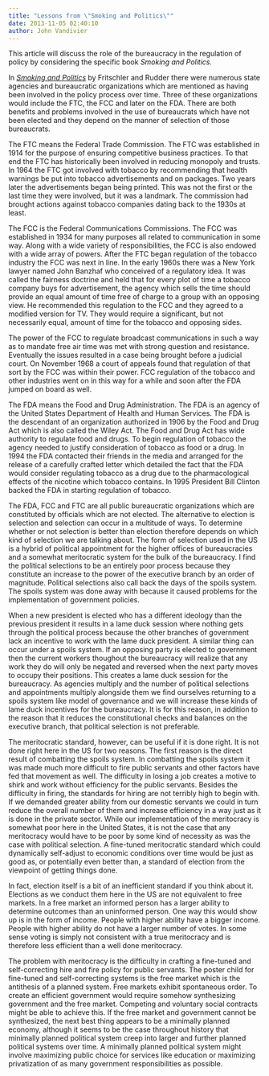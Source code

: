 ```yaml
---
title: "Lessons from \"Smoking and Politics\""
date: 2013-11-05 02:40:10
author: John Vandivier
---
```




<p align=\"LEFT\">This article will discuss the role of the bureaucracy in the regulation of policy by considering the specific book <em>Smoking and Politics.</em></p>
<p align=\"LEFT\">In <i><a href=\"http://www.amazon.com/Smoking-Politics-Bureaucracy-Centered-Policymaking/dp/0131791044\">Smoking and Politics</a></i> by Fritschler and Rudder there were numerous state agencies and bureaucratic organizations which are mentioned as having been involved in the policy process over time. Three of these organizations would include the FTC, the FCC and later on the FDA. There are both benefits and problems involved in the use of bureaucrats which have not been elected and they depend on the manner of selection of those bureaucrats.</p>
<p align=\"LEFT\">The FTC means the Federal Trade Commission. The FTC was established in 1914 for the purpose of ensuring competitive business practices. To that end the FTC has historically been involved in reducing monopoly and trusts. In 1964 the FTC got involved with tobacco by recommending that health warnings be put into tobacco advertisements and on packages. Two years later the advertisements began being printed. This was not the first or the last time they were involved, but it was a landmark. The commission had brought actions against tobacco companies dating back to the 1930s at least.</p>
<p align=\"LEFT\">The FCC is the Federal Communications Commissions. The FCC was established in 1934 for many purposes all related to communication in some way. Along with a wide variety of responsibilities, the FCC is also endowed with a wide array of powers. After the FTC began regulation of the tobacco industry the FCC was next in line. In the early 1960s there was a New York lawyer named John Banzhaf who conceived of a regulatory idea. It was called the fairness doctrine and held that for every plot of time a tobacco company buys for advertisement, the agency which sells the time should provide an equal amount of time free of charge to a group with an opposing view. He recommended this regulation to the FCC and they agreed to a modified version for TV. They would require a significant, but not necessarily equal, amount of time for the tobacco and opposing sides.</p>
<p align=\"LEFT\">The power of the FCC to regulate broadcast communications in such a way as to mandate free air time was met with strong question and resistance. Eventually the issues resulted in a case being brought before a judicial court. On November 1968 a court of appeals found that regulation of that sort by the FCC was within their power. FCC regulation of the tobacco and other industries went on in this way for a while and soon after the FDA jumped on board as well.</p>
<p align=\"LEFT\">The FDA means the Food and Drug Administration. The FDA is an agency of the United States Department of Health and Human Services. The FDA is the descendant of an organization authorized in 1906 by the Food and Drug Act which is also called the Wiley Act. The Food and Drug Act has wide authority to regulate food and drugs. To begin regulation of tobacco the agency needed to justify consideration of tobacco as food or a drug. In 1994 the FDA contacted their friends in the media and arranged for the release of a carefully crafted letter which detailed the fact that the FDA would consider regulating tobacco as a drug due to the pharmacological effects of the nicotine which tobacco contains. In 1995 President Bill Clinton backed the FDA in starting regulation of tobacco.</p>
<p align=\"LEFT\">The FDA, FCC and FTC are all public bureaucratic organizations which are constituted by officials which are not elected. The alternative to election is selection and selection can occur in a multitude of ways. To determine whether or not selection is better than election therefore depends on which kind of selection we are talking about. The form of selection used in the US is a hybrid of political appointment for the higher offices of bureaucracies and a somewhat meritocratic system for the bulk of the bureaucracy. I find the political selections to be an entirely poor process because they constitute an increase to the power of the executive branch by an order of magnitude. Political selections also call back the days of the spoils system. The spoils system was done away with because it caused problems for the implementation of government policies.</p>
<p align=\"LEFT\">When a new president is elected who has a different ideology than the previous president it results in a lame duck session where nothing gets through the political process because the other branches of government lack an incentive to work with the lame duck president. A similar thing can occur under a spoils system. If an opposing party is elected to government then the current workers thoughout the bureaucracy will realize that any work they do will only be negated and reversed when the next party moves to occupy their positions. This creates a lame duck session for the bureaucracy. As agencies multiply and the number of political selections and appointments multiply alongside them we find ourselves returning to a spoils system like model of governance and we will increase these kinds of lame duck incentives for the bureaucracy. It is for this reason, in addition to the reason that it reduces the constitutional checks and balances on the executive branch, that political selection is not preferable.</p>
<p align=\"LEFT\">The meritocratic standard, however, can be useful if it is done right. It is not done right here in the US for two reasons. The first reason is the direct result of combatting the spoils system. In combatting the spoils system it was made much more difficult to fire public servants and other factors have fed that movement as well. The difficulty in losing a job creates a motive to shirk and work without efficiency for the public servants. Besides the difficulty in firing, the standards for hiring are not terribly high to begin with. If we demanded greater ability from our domestic servants we could in turn reduce the overall number of them and increase efficiency in a way just as it is done in the private sector. While our implementation of the meritocracy is somewhat poor here in the United States, it is not the case that any meritocracy would have to be poor by some kind of necessity as was the case with political selection. A fine-tuned meritocratic standard which could dynamically self-adjust to economic conditions over time would be just as good as, or potentially even better than, a standard of election from the viewpoint of getting things done.</p>
<p align=\"LEFT\">In fact, election itself is a bit of an inefficient standard if you think about it. Elections as we conduct them here in the US are not equivalent to free markets. In a free market an informed person has a larger ability to determine outcomes than an uninformed person. One way this would show up is in the form of income. People with higher ability have a bigger income. People with higher ability do not have a larger number of votes. In some sense voting is simply not consistent with a true meritocracy and is therefore less efficient than a well done meritocracy.</p>
<p align=\"LEFT\">The problem with meritocracy is the difficulty in crafting a fine-tuned and self-correcting hire and fire policy for public servants. The poster child for fine-tuned and self-correcting systems is the free market which is the antithesis of a planned system. Free markets exhibit spontaneous order. To create an efficient government would require somehow synthesizing government and the free market. Competing and voluntary social contracts might be able to achieve this. If the free market and government cannot be synthesized, the next best thing appears to be a minimally planned economy, although it seems to be the case throughout history that minimally planned political system creep into larger and further planned political systems over time. A minimally planned political system might involve maximizing public choice for services like education or maximizing privatization of as many government responsibilities as possible.</p>